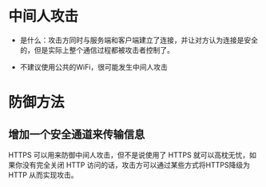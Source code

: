 # 中间人攻击
- 是什么：攻击方同时与服务端和客户端建立了连接，并让对方认为连接是安全的，但是实际上整个通信过程都被攻击者控制了。

- 不建议使用公共的WiFi，很可能发生中间人攻击

# 防御方法

## 增加一个安全通道来传输信息

HTTPS 可以用来防御中间人攻击，但不是说使用了 HTTPS 就可以高枕无忧，如果你没有完全关闭 HTTP 访问的话，攻击方可以通过某些方式将HTTPS降级为 HTTP 从而实现攻击。
